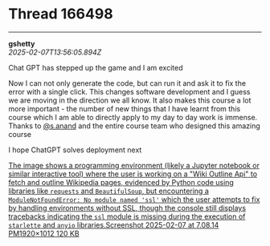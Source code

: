 # Thread 166498


---
**gshetty**  
*2025-02-07T13:56:05.894Z*


Chat GPT has stepped up the game and I am excited 

Now I can not only generate the code, but can run it and ask it to fix the error with a single click. This changes software development and I guess we are moving in the direction we all know. It also makes this course a lot more important - the number of new things that I have learnt from this course which I am able to directly apply to my day to day work is immense. Thanks to [@s.anand](/u/s.anand) and the entire course team who designed this amazing course

I hope ChatGPT solves deployment next 

[The image shows a programming environment (likely a Jupyter notebook or similar interactive tool) where the user is working on a "Wiki Outline Api" to fetch and outline Wikipedia pages, evidenced by Python code using libraries like `requests` and `BeautifulSoup`, but encountering a `ModuleNotFoundError: No module named 'ssl'` which the user attempts to fix by handling environments without SSL, though the console still displays tracebacks indicating the `ssl` module is missing during the execution of `starlette` and `anyio` libraries.Screenshot 2025-02-07 at 7.08.14 PM1920×1012 120 KB](https://europe1.discourse-cdn.com/flex013/uploads/iitm/original/3X/0/b/0b553dbb1337d12e5a557065768b503180d8d762.jpeg "Screenshot 2025-02-07 at 7.08.14 PM")


